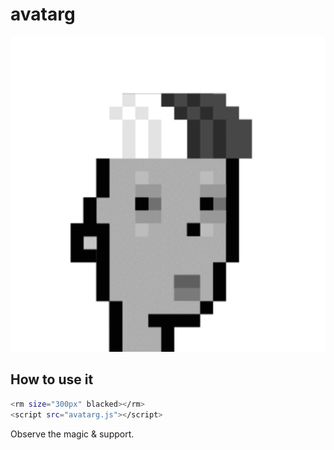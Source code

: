 # avatarg

![Image Description](demonstration.gif)

## How to use it

```bash
<rm size="300px" blacked></rm>
<script src="avatarg.js"></script>
```

Observe the magic & support.
